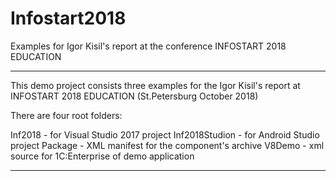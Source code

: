 # Infostart2018
Examples for Igor Kisil's report at the conference INFOSTART 2018 EDUCATION

***********************************************************************************************************************************
This demo project consists three examples for the Igor Kisil's report at INFOSTART 2018 EDUCATION (St.Petersburg October 2018)

There are four root folders:

Inf2018 - for Visual Studio 2017 project
Inf2018Studion - for Android Studio project
Package - XML manifest for the component's archive
V8Demo - xml source for 1C:Enterprise of demo application

***********************************************************************************************************************************